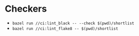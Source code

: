 # Checkers
- `bazel run //ci:lint_black -- --check $(pwd)/shortlist`
- `bazel run //ci:lint_flake8 -- $(pwd)/shortlist`